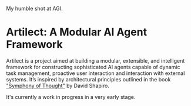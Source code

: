 My humble shot at AGI.

# Artilect: A Modular AI Agent Framework

Artilect is a project aimed at building a modular, extensible, and intelligent framework for constructing sophisticated AI agents capable of dynamic task management, proactive user interaction and interaction with external systems. It’s inspired by architectural principles outlined in the book ["Symphony of Thought"](https://www.barnesandnoble.com/w/symphony-of-thought-david-shapiro/1142248298) by David Shapiro.

It's currently a work in progress in a very early stage.
